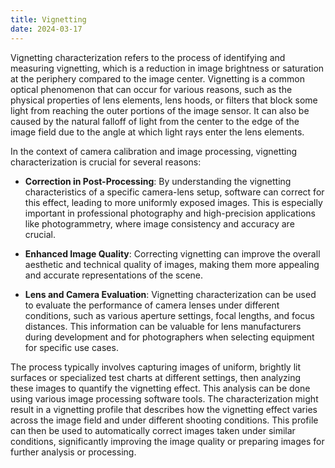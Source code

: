 ```yaml
---
title: Vignetting
date: 2024-03-17
---
```



Vignetting characterization refers to the process of identifying and measuring vignetting, which is a reduction in image brightness or saturation at the periphery compared to the image center. Vignetting is a common optical phenomenon that can occur for various reasons, such as the physical properties of lens elements, lens hoods, or filters that block some light from reaching the outer portions of the image sensor. It can also be caused by the natural falloff of light from the center to the edge of the image field due to the angle at which light rays enter the lens elements.

In the context of camera calibration and image processing, vignetting characterization is crucial for several reasons:

* **Correction in Post-Processing**: By understanding the vignetting characteristics of a specific camera-lens setup, software can correct for this effect, leading to more uniformly exposed images. This is especially important in professional photography and high-precision applications like photogrammetry, where image consistency and accuracy are crucial.

* **Enhanced Image Quality**: Correcting vignetting can improve the overall aesthetic and technical quality of images, making them more appealing and accurate representations of the scene.

* **Lens and Camera Evaluation**: Vignetting characterization can be used to evaluate the performance of camera lenses under different conditions, such as various aperture settings, focal lengths, and focus distances. This information can be valuable for lens manufacturers during development and for photographers when selecting equipment for specific use cases.

The process typically involves capturing images of uniform, brightly lit surfaces or specialized test charts at different settings, then analyzing these images to quantify the vignetting effect. This analysis can be done using various image processing software tools. The characterization might result in a vignetting profile that describes how the vignetting effect varies across the image field and under different shooting conditions. This profile can then be used to automatically correct images taken under similar conditions, significantly improving the image quality or preparing images for further analysis or processing.